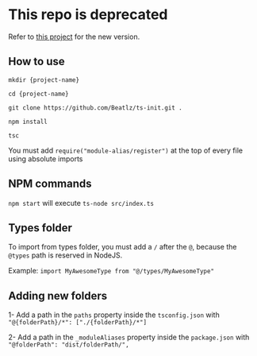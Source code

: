 # This repo is deprecated
Refer to [this project](https://github.com/Beatlz/ts-boilerplate) for the new version.

## How to use
`mkdir {project-name}`

`cd {project-name}`

`git clone https://github.com/Beatlz/ts-init.git .`

`npm install`

`tsc`

You must add `require("module-alias/register")` at the top of every file using absolute imports

## NPM commands

`npm start` will execute `ts-node src/index.ts`

## Types folder

To import from types folder, you must add a `/` after the `@`, because the `@types` path is reserved in NodeJS. 

Example: `import MyAwesomeType from "@/types/MyAwesomeType"`

## Adding new folders

1- Add a path in the `paths` property inside the `tsconfig.json` with `"@{folderPath}/*": ["./{folderPath}/*"]`

2- Add a path in the `_moduleAliases` property inside the `package.json` with `"@folderPath": "dist/folderPath/",`
